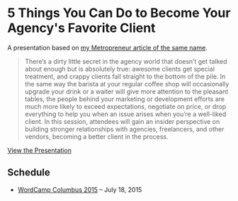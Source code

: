 # 5 Things You Can Do to Become Your Agency's Favorite Client

A presentation based on [my Metropreneur article of the same name](http://www.themetropreneur.com/columbus/5-things-you-can-do-to-become-your-agencys-favorite-client/).

> There’s a dirty little secret in the agency world that doesn’t get talked about enough but is absolutely true: awesome clients get special treatment, and crappy clients fall straight to the bottom of the pile. In the same way the barista at your regular coffee shop will occasionally upgrade your drink or a waiter will give more attention to the pleasant tables, the people behind your marketing or development efforts are much more likely to exceed expectations, negotiate on price, or drop everything to help you when an issue arises when you’re a well-liked client. In this session, attendees will gain an insider perspective on building stronger relationships with agencies, freelancers, and other vendors, becoming a better client in the process.

[View the Presentation](http://stevegrunwell.github.io/favorite-client)

## Schedule

* [WordCamp Columbus 2015](https://stevegrunwell.com/speaking/wordcamp-columbus-2015/) – July 18, 2015